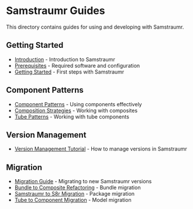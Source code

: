 # Samstraumr Guides

This directory contains guides for using and developing with Samstraumr.

## Getting Started

- [Introduction](introduction.md) - Introduction to Samstraumr
- [Prerequisites](prerequisites.md) - Required software and configuration
- [Getting Started](getting-started.md) - First steps with Samstraumr

## Component Patterns

- [Component Patterns](component-patterns.md) - Using components effectively
- [Composition Strategies](composition-strategies.md) - Working with composites
- [Tube Patterns](tube-patterns.md) - Working with tube components

## Version Management

- [Version Management Tutorial](version-management-tutorial.md) - How to manage versions in Samstraumr

## Migration

- [Migration Guide](migration.md) - Migrating to new Samstraumr versions
- [Bundle to Composite Refactoring](migration/BundleToCompositeRefactoring.md) - Bundle migration
- [Samstraumr to S8r Migration](migration/SamstraumrToS8rMigration.md) - Package migration
- [Tube to Component Migration](migration/TubeToComponentMigration.md) - Model migration